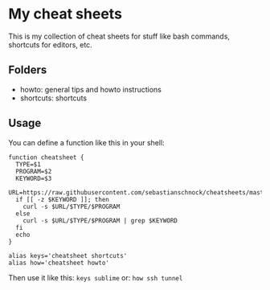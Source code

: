 # My cheat sheets
This is my collection of cheat sheets for stuff like bash commands, shortcuts for editors, etc.

## Folders
- howto: general tips and howto instructions
- shortcuts: shortcuts

## Usage
You can define a function like this in your shell:
```
function cheatsheet {
  TYPE=$1
  PROGRAM=$2
  KEYWORD=$3
  URL=https://raw.githubusercontent.com/sebastianschnock/cheatsheets/master
  if [[ -z $KEYWORD ]]; then
    curl -s $URL/$TYPE/$PROGRAM
  else
    curl -s $URL/$TYPE/$PROGRAM | grep $KEYWORD
  fi
  echo
}

alias keys='cheatsheet shortcuts'
alias how='cheatsheet howto'
```

Then use it like this:
```keys sublime```
or:
```how ssh tunnel```